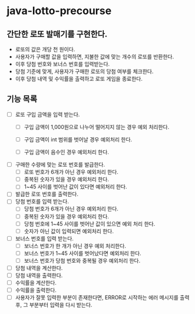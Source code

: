 # java-lotto-precourse

## 간단한 로또 발매기를 구현한다.

- 로또의 값은 개당 천 원이다.
- 사용자가 구매할 값을 입력하면, 지불한 값에 맞는 개수의 로또를 반환한다.
- 이후 당첨 번호와 보너스 번호를 입력받는다.
- 당첨 기준에 맞게, 사용자가 구매한 로또의 당첨 여부를 체크한다.
- 이후 당첨 내역 및 수익률을 출력하고 로또 게임을 종료한다.

## 기능 목록

- [ ] 로또 구입 금액을 입력 받는다.
    - [ ] 구입 금액이 1,000원으로 나누어 떨어지지 않는 경우 예외 처리한다.
    - [ ] 구입 금액이 int 범위를 벗어날 경우 예외처리 한다.
    - [ ] 구입 금액이 음수인 경우 예외처리 한다.


- [ ] 구매한 수량에 맞는 로또 번호를 발급한다.
    - [ ] 로또 번호가 6개가 아닌 경우 예외처리 한다.
    - [ ] 중복된 숫자가 있을 경우 예외처리 한다.
    - [ ] 1~45 사이를 벗어난 값이 있다면 예외처리 한다.
- [ ] 발급한 로또 번호를 출력한다.
- [ ] 당첨 번호를 입력 받는다.
    - [ ] 당첨 번호가 6개가 아닌 경우 예외처리 한다.
    - [ ] 중복된 숫자가 있을 경우 예외처리 한다.
    - [ ] 당첨 번호에 1~45 사이를 벗어난 값이 있으면 예외 처리 한다.
    - [ ] 숫자가 아닌 값이 입력되면 예외처리 한다.
- [ ] 보너스 번호를 입력 받는다.
    - [ ] 보너스 번호가 한 개가 아닌 경우 예외 처리한다.
    - [ ] 보너스 번호가 1~45 사이를 벗어났다면 예외처리 한다.
    - [ ] 보너스 번호가 당첨 번호와 중복될 경우 예외처리 한다.
- [ ] 당첨 내역을 계산한다.
- [ ] 당첨 내역을 출력한다.
- [ ] 수익률을 계산한다.
- [ ] 수익률을 출력한다.
- [ ] 사용자가 잘못 입력한 부분이 존재한다면, ERROR로 시작하는 에러 메시지를 출력 후, 그 부분부터 입력을 다시 받는다.
